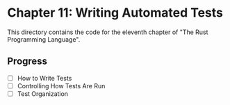 # Chapter 11: Writing Automated Tests

This directory contains the code for the eleventh chapter of "The Rust
Programming Language".

## Progress

- [ ] How to Write Tests
- [ ] Controlling How Tests Are Run
- [ ] Test Organization